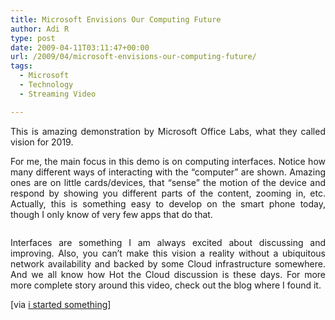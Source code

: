 ```yaml
---
title: Microsoft Envisions Our Computing Future
author: Adi R
type: post
date: 2009-04-11T03:11:47+00:00
url: /2009/04/microsoft-envisions-our-computing-future/
tags:
  - Microsoft
  - Technology
  - Streaming Video

---
```

<p align="justify">
  This is amazing demonstration by Microsoft Office Labs, what they called vision for 2019.
</p>

<p align="justify">
  For me, the main focus in this demo is on computing interfaces. Notice how many different ways of interacting with the “computer” are shown. Amazing ones are on little cards/devices, that “sense” the motion of the device and respond by showing you different parts of the content, zooming in, etc. Actually, this is something easy to develop on the smart phone today, though I only know of very few apps that do that.
</p>

<div style="padding-bottom: 0px; padding-left: 0px; width: 432px; padding-right: 0px; display: block; float: none; margin-left: auto; margin-right: auto; padding-top: 0px" id="scid:5737277B-5D6D-4f48-ABFC-DD9C333F4C5D:7ab6bd1a-8b8b-40d9-9f04-bc82576c143f" class="wlWriterEditableSmartContent">
  <div id="2982936d-1681-4a6a-b321-a043969ab40c" style="margin: 0px; padding: 0px; display: inline;">
    <div>
      <a href="http://video.msn.com/video.aspx?vid=a517b260-bb6b-48b9-87ac-8e2743a28ec5&ifs=true&fr=shared&mkt=en-GB&from=writer" target="_new"><img src="https://i0.wp.com/www.adir1.com/uploads/2009/04/video4896be9250b4.jpg" style="border-style: none" galleryimg="no" onload="var downlevelDiv = document.getElementById('2982936d-1681-4a6a-b321-a043969ab40c'); downlevelDiv.innerHTML = &quot;<div><embed src=\&quot;http://images.video.msn.com/flash/soapbox1_1.swf\&quot; quality=\&quot;high\&quot; width=\&quot;432\&quot; height=\&quot;364\&quot; wmode=\&quot;transparent\&quot; type=\&quot;application/x-shockwave-flash\&quot; pluginspage=\&quot;http://macromedia.com/go/getflashplayer\&quot; flashvars=\&quot;c=v&v=a517b260-bb6b-48b9-87ac-8e2743a28ec5&ifs=true&fr=shared&mkt=en-GB&from=writer&mkt=en-US\&quot; ><\/embed><\/div>&quot;;" alt="" data-recalc-dims="1" /></a>
    </div>
  </div>
</div>

<p align="justify">
  Interfaces are something I am always excited about discussing and improving. Also, you can’t make this vision a reality without a ubiquitous network availability and backed by some Cloud infrastructure somewhere. And we all know how Hot the Cloud discussion is these days. For more more complete story around this video, check out the blog where I found it.
</p>

[via <a href="http://www.istartedsomething.com/20090228/microsoft-office-labs-vision-2019-video/" target="_blank">i started something</a>]
